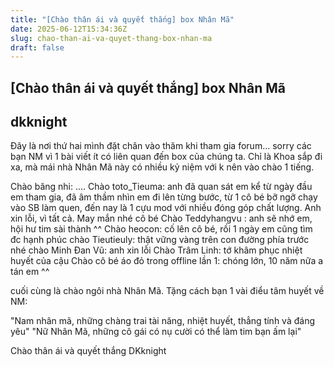 ```yaml
---
title: "[Chào thân ái và quyết thắng] box Nhân Mã"
date: 2025-06-12T15:34:36Z
slug: chao-than-ai-va-quyet-thang-box-nhan-ma
draft: false
---
```


## [Chào thân ái và quyết thắng] box Nhân Mã

## dkknight

Đây là nơi thứ hai mình đặt chân vào thăm khi tham gia forum... sorry các bạn NM vì 1 bài viết ít có liên quan đến box của chúng ta. Chỉ là Khoa sắp đi xa, mà mái nhà Nhân Mã này có nhiều kỷ niệm với k nên vào chào 1 tiếng.
 
Chào băng nhi: ....
Chào toto_Tieuma: anh đã quan sát em kể từ ngày đầu em tham gia, đã âm thầm nhìn em đi lên từng bước, từ 1 cô bé bỡ ngỡ chạy vào SB làm quen, đến nay là 1 cựu mod với nhiều đóng góp chất lượng. Anh xin lỗi, vì tất cả. May mắn nhé cô bé
Chào Teddyhangvu : anh sẽ nhớ em, hội hư tim sài thành ^^
Chào heocon: cố lên cô bé, rồi 1 ngày em cũng tìm đc hạnh phúc
chào Tieutieuly: thật vững vàng trên con đường phía trước nhé
chào Minh Đan Vũ: anh xin lỗi
Chào Trâm Linh: tớ khâm phục nhiệt huyết của cậu
Chào cô bé áo đỏ trong offline lần 1: chóng lớn, 10 năm nữa a tán em ^^
 
cuối cùng là chào ngôi nhà Nhân Mã. Tặng cách bạn 1 vài điểu tâm huyết về NM:
 
"Nam nhân mã, những chàng trai tài năng, nhiệt huyết, thẳng tính và đáng yêu"
"Nữ Nhân Mã, những cô gái có nụ cười có thể làm tim bạn ấm lại"
 
Chào thân ái và quyết thắng
DKknight